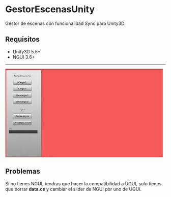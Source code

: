 # GestorEscenasUnity
Gestor de escenas con funcionalidad Sync para Unity3D.

## Requisitos

+ Unity3D 5.5+
+ NGUI 3.6+

---

![001][1]

## Problemas

Si no tienes NGUI, tendras que hacer la compatibilidad a UGUI, solo tienes que borrar **data.cs** y cambiar el slider de NGUI por uno de UGUI.

[1]: https://github.com/MoonAntonio/GestorEscenasUnity/blob/master/res/preview.gif?raw=true
